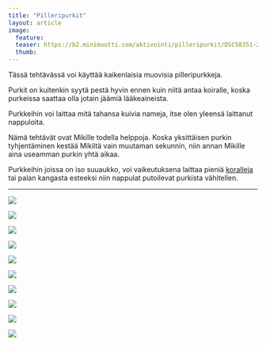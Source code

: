 ```yaml
---
title: "Pilleripurkit"
layout: article
image:
  feature:
  teaser: https://b2.minimuutti.com/aktivointi/pilleripurkit/DSC58351-245px.jpg
  thumb:
---
```


Tässä tehtävässä voi käyttää kaikenlaisia muovisia pilleripurkkeja.

Purkit on kuitenkin syytä pestä hyvin ennen kuin niitä antaa koiralle, koska purkeissa saattaa olla jotain jäämiä lääkeaineista.

Purkkeihin voi laittaa mitä tahansa kuivia nameja, itse olen yleensä laittanut nappuloita.

Nämä tehtävät ovat Mikille todella helppoja. Koska yksittäisen purkin tyhjentäminen kestää Mikiltä vain muutaman sekunnin, niin annan Mikille aina useamman purkin yhtä aikaa.

Purkkeihin joissa on iso suuaukko, voi vaikeutuksena laittaa pieniä [koralleja](/aktivointi/korallit/) tai palan kangasta esteeksi niin nappulat putoilevat purkista vähitellen.

---

![](https://b2.minimuutti.com/aktivointi/pilleripurkit/DSC58351-800px.jpg)

![](https://b2.minimuutti.com/aktivointi/pilleripurkit/DSC58362-800px.jpg)

![](https://b2.minimuutti.com/aktivointi/pilleripurkit/DSC58407-800px.jpg)

![](https://b2.minimuutti.com/aktivointi/pilleripurkit/DSC58421-800px.jpg)

![](https://b2.minimuutti.com/aktivointi/pilleripurkit/DSC58428-800px.jpg)

![](https://b2.minimuutti.com/aktivointi/pilleripurkit/DSC58465-800px.jpg)

![](https://b2.minimuutti.com/aktivointi/pilleripurkit/DSC58472-800px.jpg)

![](https://b2.minimuutti.com/aktivointi/pilleripurkit/DSC58485-800px.jpg)

![](https://b2.minimuutti.com/aktivointi/pilleripurkit/DSC60994-800px.jpg)

![](https://b2.minimuutti.com/aktivointi/pilleripurkit/DSC60998-800px.jpg)

